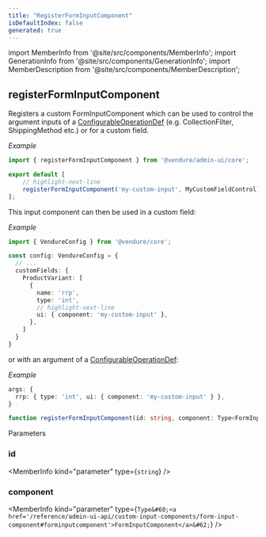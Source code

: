 ```yaml
---
title: "RegisterFormInputComponent"
isDefaultIndex: false
generated: true
---
```

<!-- This file was generated from the Vendure source. Do not modify. Instead, re-run the "docs:build" script -->
import MemberInfo from '@site/src/components/MemberInfo';
import GenerationInfo from '@site/src/components/GenerationInfo';
import MemberDescription from '@site/src/components/MemberDescription';


## registerFormInputComponent

<GenerationInfo sourceFile="packages/admin-ui/src/lib/core/src/extension/register-form-input-component.ts" sourceLine="53" packageName="@vendure/admin-ui" />

Registers a custom FormInputComponent which can be used to control the argument inputs
of a <a href='/reference/typescript-api/configurable-operation-def/#configurableoperationdef'>ConfigurableOperationDef</a> (e.g. CollectionFilter, ShippingMethod etc.) or for
a custom field.

*Example*

```ts title="providers.ts"
import { registerFormInputComponent } from '@vendure/admin-ui/core';

export default [
    // highlight-next-line
    registerFormInputComponent('my-custom-input', MyCustomFieldControl),
];
```

This input component can then be used in a custom field:

*Example*

```ts title="src/vendure-config.ts"
import { VendureConfig } from '@vendure/core';

const config: VendureConfig = {
  // ...
  customFields: {
    ProductVariant: [
      {
        name: 'rrp',
        type: 'int',
        // highlight-next-line
        ui: { component: 'my-custom-input' },
      },
    ]
  }
}
```

or with an argument of a <a href='/reference/typescript-api/configurable-operation-def/#configurableoperationdef'>ConfigurableOperationDef</a>:

*Example*

```ts
args: {
  rrp: { type: 'int', ui: { component: 'my-custom-input' } },
}
```

```ts title="Signature"
function registerFormInputComponent(id: string, component: Type<FormInputComponent>): FactoryProvider
```
Parameters

### id

<MemberInfo kind="parameter" type={`string`} />

### component

<MemberInfo kind="parameter" type={`Type&#60;<a href='/reference/admin-ui-api/custom-input-components/form-input-component#forminputcomponent'>FormInputComponent</a>&#62;`} />

